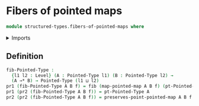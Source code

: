 # Fibers of pointed maps

```agda
module structured-types.fibers-of-pointed-maps where
```

<details><summary>Imports</summary>

```agda
open import foundation.dependent-pair-types
open import foundation.fibers-of-maps
open import foundation.universe-levels
open import structured-types.pointed-maps
open import structured-types.pointed-types
```

</details>

## Definition

```agda
fib-Pointed-Type :
  {l1 l2 : Level} (A : Pointed-Type l1) (B : Pointed-Type l2) →
  (A →* B) → Pointed-Type (l1 ⊔ l2)
pr1 (fib-Pointed-Type A B f) = fib (map-pointed-map A B f) (pt-Pointed-Type B)
pr1 (pr2 (fib-Pointed-Type A B f)) = pt-Pointed-Type A
pr2 (pr2 (fib-Pointed-Type A B f)) = preserves-point-pointed-map A B f
```
